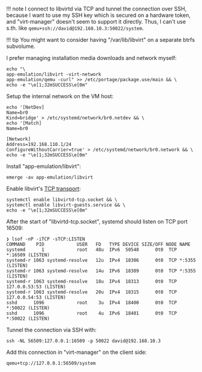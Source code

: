 !!! note
    I connect to libvirtd via TCP and tunnel the connection over SSH, because I want to use my SSH key which is secured on a hardware token, and "virt-manager" doesn't seem to support it directly. Thus, I can't use s.th. like `qemu+ssh://david@192.168.10.3:50022/system`.

!!! tip
    You might want to consider having "/var/lib/libvirt" on a separate btrfs subvolume.

I prefer managing installation media downloads and network myself:

```shell
echo "\
app-emulation/libvirt -virt-network
app-emulation/qemu -curl" >> /etc/portage/package.use/main && \
echo -e "\e[1;32mSUCCESS\e[0m"
```

Setup the internal network on the VM host:

```shell
echo '[NetDev]
Name=br0
Kind=bridge' > /etc/systemd/network/br0.netdev && \
echo '[Match]
Name=br0

[Network]
Address=192.168.110.1/24
ConfigureWithoutCarrier=true' > /etc/systemd/network/br0.network && \
echo -e "\e[1;32mSUCCESS\e[0m"
```

Install "app-emulation/libvirt":

```shell
emerge -av app-emulation/libvirt
```

Enable libvirt's [TCP transport](https://libvirt.org/remote.html#transports):

```shell
systemctl enable libvirtd-tcp.socket && \
systemctl enable libvirt-guests.service && \
echo -e "\e[1;32mSUCCESS\e[0m"
```

After the start of "libvirtd-tcp.socket", systemd should listen on TCP port 16509:

```shell
❯ lsof -nP -iTCP -sTCP:LISTEN
COMMAND    PID            USER   FD   TYPE DEVICE SIZE/OFF NODE NAME
systemd      1            root   48u  IPv6  50548      0t0  TCP *:16509 (LISTEN)
systemd-r 1063 systemd-resolve   12u  IPv4  18306      0t0  TCP *:5355 (LISTEN)
systemd-r 1063 systemd-resolve   14u  IPv6  18309      0t0  TCP *:5355 (LISTEN)
systemd-r 1063 systemd-resolve   18u  IPv4  18313      0t0  TCP 127.0.0.53:53 (LISTEN)
systemd-r 1063 systemd-resolve   20u  IPv4  18315      0t0  TCP 127.0.0.54:53 (LISTEN)
sshd      1096            root    3u  IPv4  18400      0t0  TCP *:50022 (LISTEN)
sshd      1096            root    4u  IPv6  18401      0t0  TCP *:50022 (LISTEN)
```

Tunnel the connection via SSH with:

```shell
ssh -NL 56509:127.0.0.1:16509 -p 50022 david@192.168.10.3
```

Add this connection in "virt-manager" on the client side:

```shell
qemu+tcp://127.0.0.1:56509/system
```
